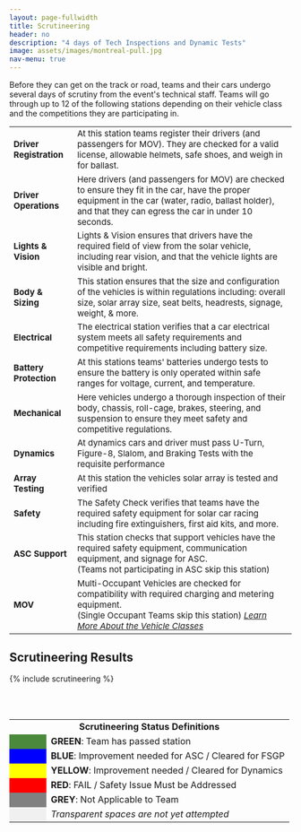 ```yaml
---
layout: page-fullwidth
title: Scrutineering
header: no
description: "4 days of Tech Inspections and Dynamic Tests"
image: assets/images/montreal-pull.jpg
nav-menu: true
---
```


Before they can get on the track or road, teams and their cars undergo several days of scrutiny from the event's technical staff. Teams will go through up to 12 of the following stations depending on their vehicle class and the competitions they are participating in.
<table style="font-size:15px">
<tbody>
  <tr>
    <td><b>Driver Registration</b></td>
    <td>At this station teams register their drivers (and passengers for MOV). They are checked for a valid license, allowable helmets, safe shoes, and weigh in for ballast.</td>
  </tr>
  <tr>
    <td><b>Driver Operations</b></td>
    <td>Here drivers (and passengers for MOV) are checked to ensure they fit in the car, have the proper equipment in the car (water, radio, ballast holder), and that they can egress the car in under 10 seconds.</td>
  </tr>
  <tr>
    <td><b>Lights &amp; Vision</b></td>
    <td>Lights &amp; Vision ensures that drivers have the required field of view from the solar vehicle, including rear vision, and that the vehicle lights are visible and bright. </td>
  </tr>
  <tr>
    <td><b>Body &amp; Sizing</b></td>
    <td>This station ensures that the size and configuration of the vehicles is within regulations including: overall size, solar array size, seat belts, headrests, signage, weight, &amp; more. </td>
  </tr>
  <tr>
    <td><b>Electrical</b></td>
    <td>The electrical station verifies that a car electrical system meets all safety requirements and competitive requirements including battery size. </td>
  </tr>
  <tr>
    <td><b>Battery Protection</b></td>
    <td>At this stations teams' batteries undergo tests to ensure the battery is only operated within safe ranges for voltage, current, and temperature. </td>
  </tr>
  <tr>
    <td><b>Mechanical </b></td>
    <td>Here vehicles undergo a thorough inspection of their body, chassis, roll-cage, brakes, steering, and suspension to ensure they meet safety and competitive regulations.</td>
  </tr>
  <tr>
    <td><b>Dynamics</b></td>
    <td>At dynamics cars and driver must pass U-Turn, Figure-8, Slalom, and Braking Tests with the requisite performance</td>
  </tr>
  <tr>
    <td><b>Array Testing</b></td>
    <td>At this station the vehicles solar array is tested and verified</td>
  </tr>
  <tr>
    <td><b>Safety</b></td>
    <td>The Safety Check verifies that teams have the required safety equipment for solar car racing including fire extinguishers, first aid kits, and more. </td>
  </tr>
  <tr>
    <td><b>ASC Support</b></td>
    <td>This station checks that support vehicles have the required safety equipment, communication equipment, and signage for ASC.<br> (Teams not participating in ASC skip this station)</td>
  </tr>
  <tr>
    <td><b>MOV</b></td>
    <td>Multi-Occupant Vehicles are checked for compatibility with required charging and metering equipment. <br>(Single Occupant Teams skip this station) <i><a href="https://www.americansolarchallenge.org/the-competition/vehicle-classes/">Learn More About the Vehicle Classes</a></i></td>
  </tr>
</tbody>
</table>


## Scrutineering Results
{% include scrutineering %}


<br><br>
<table>
	<tr>
	  <td colspan="2" style="text-align:center"> <b>Scrutineering Status Definitions</b> </td>
	</tr>
	<tr>
	  <td style="min-width:50px" bgcolor="4B8A3C"> </td>
	  <td><b>GREEN</b>: Team has passed station</td>
	</tr>
	<tr>
	  <td bgcolor="0000FF"> </td>
	  <td><b>BLUE</b>: Improvement needed for ASC / Cleared for FSGP</td>
	</tr>
	<tr>
	  <td bgcolor="FFFF00"> </td>
	  <td><b>YELLOW</b>: Improvement needed / Cleared for Dynamics</td>
	</tr>
	<tr>
	  <td bgcolor="FF0000"> </td>
	  <td><b>RED</b>: FAIL / Safety Issue Must be Addressed</td>
	</tr>
	<tr>
	  <td bgcolor="808080"> </td>
	  <td><b>GREY</b>: Not Applicable to Team</td>
	</tr>	<tr>
	  <td style="background-color:rgba(0,0,0,0.05)"> </td>
	  <td><i>Transparent spaces are not yet attempted</i></td>
	</tr>
</table>